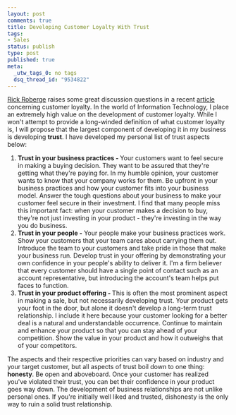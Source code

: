 ```yaml
--- 
layout: post
comments: true
title: Developing Customer Loyalty With Trust
tags: 
- Sales
status: publish
type: post
published: true
meta: 
  _utw_tags_0: no tags
  dsq_thread_id: "9534822"
---
```

<a title="Rick Roberge" href="http://therainmakermaker.com/">Rick Roberge</a> raises some great discussion questions in a recent <a title="Customer Loyalty" href="http://therainmakermaker.com/2006/12/29/customer-loyalty.aspx">article</a> concerning customer loyalty. In the world of Information Technology, I place an extremely high value on the development of customer loyalty. While I won't attempt to provide a long-winded definition of what customer loyalty is, I will propose that the largest component of developing it in my business is developing <strong>trust</strong>. I have developed my personal list of trust aspects below:
<ol>
	<li><strong>Trust in your business practices - </strong>Your customers want to feel secure in making a buying decision. They want to be assured that they're getting what they're paying for. In my humble opinion, your customer wants to know that your company works for them. Be upfront in your business practices and how your customer fits into your business model. Answer the tough questions about your business to make your customer feel secure in their investment. I find that many people miss this important fact: when your customer makes a decision to buy, they're not just investing in your product - they're investing in the way you do business.</li>
	<li><strong>Trust in your people -</strong> Your people make your business practices work. Show your customers that your team cares about carrying them out. Introduce the team to your customers and take pride in those that make your business run. Develop trust in your offering by demonstrating your own confidence in your people's ability to deliver it. I'm a firm believer that every customer should have a single point of contact such as an account representative, but introducing the account's team helps put faces to function.</li>
	<li><strong>Trust in your product offering - </strong>This is often the most prominent aspect in making a sale, but not necessarily developing trust. Your product gets your foot in the door, but alone it doesn't develop a long-term trust relationship. I include it here because your customer looking for a better deal is a natural and understandable occurrence. Continue to maintain and enhance your product so that you can stay ahead of your competition. Show the value in your product and how it outweighs that of your competitors.</li>
</ol>
The aspects and their respective priorities can vary based on industry and your target customer, but all aspects of trust boil down to one thing: <strong>honesty</strong>. Be open and aboveboard. Once your customer has realized you've violated their trust, you can bet their confidence in your product goes way down. The development of business relationships are not unlike personal ones. If you're initially well liked and trusted, dishonesty is the only way to ruin a solid trust relationship.
